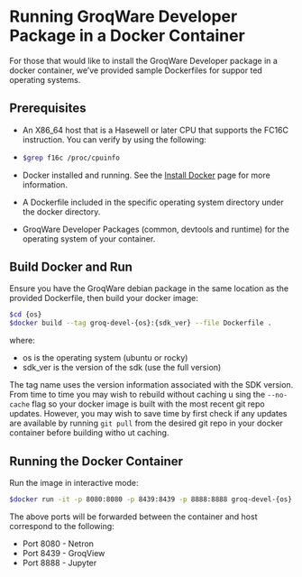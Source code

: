 # Running GroqWare Developer Package in a Docker Container
For those that would like to install the GroqWare Developer package in a docker container, we’ve provided sample Dockerfiles for suppor
ted operating systems.

## Prerequisites
- An X86_64 host that is a Hasewell or later CPU that supports the FC16C instruction.  You can verify by using the following:

- ```bash
  $grep f16c /proc/cpuinfo
  ```

- Docker installed and running. See the [Install Docker](https://docs.docker.com/engine/install/) page for more information.

- A Dockerfile included in the specific operating system directory under the docker directory.

- GroqWare Developer Packages (common, devtools and runtime) for the operating system of your container.

## Build Docker and Run
Ensure you have the GroqWare debian package in the same location as the provided Dockerfile, then build your docker image:

```bash
$cd {os}
$docker build --tag groq-devel-{os}:{sdk_ver} --file Dockerfile .
```

where:
- os is the operating system (ubuntu or rocky)
- sdk_ver is the version of the sdk (use the full version)

The tag name uses the version information associated with the SDK version.  From time to time you may wish to rebuild without caching u
sing the `--no-cache` flag so your docker image is built with the most recent git repo updates.  However, you may wish to save time by
first check if any updates are available by running `git pull` from the desired git repo in your docker container before building witho
ut caching.

## Running the Docker Container
Run the image in interactive mode:

```bash
$docker run -it -p 8080:8080 -p 8439:8439 -p 8888:8888 groq-devel-{os}:{sdk_ver}
```

The above ports will be forwarded between the container and host correspond to the following:
- Port 8080 - Netron
- Port 8439 - GroqView
- Port 8888 - Jupyter